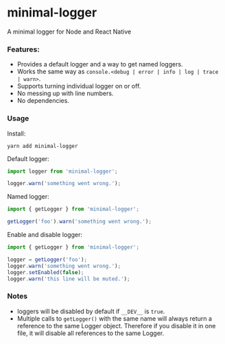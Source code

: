 # minimal-logger

A minimal logger for Node and React Native

### Features:

* Provides a default logger and a way to get named loggers.
* Works the same way as `console.<debug | error | info | log | trace | warn>`.
* Supports turning individual logger on or off.
* No messing up with line numbers.
* No dependencies.

### Usage

Install:
```
yarn add minimal-logger
```

Default logger:
```js
import logger from 'minimal-logger';

logger.warn('something went wrong.');
```

Named logger:
```js
import { getLogger } from 'minimal-logger';

getLogger('foo').warn('something went wrong.');
```

Enable and disable logger:
```js
import { getLogger } from 'minimal-logger';

logger = getLogger('foo');
logger.warn('something went wrong.');
logger.setEnabled(false);
logger.warn('this line will be muted.');
```

### Notes

- loggers will be disabled by default if `__DEV__` is `true`.
- Multiple calls to `getLogger()` with the same name will always return a reference to the same Logger object. Therefore if you disable it in one file, it will disable all references to the same Logger.
